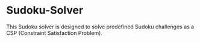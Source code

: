 # Sudoku-Solver
This Sudoku solver is designed to solve predefined Sudoku challenges as a CSP (Constraint Satisfaction Problem).
